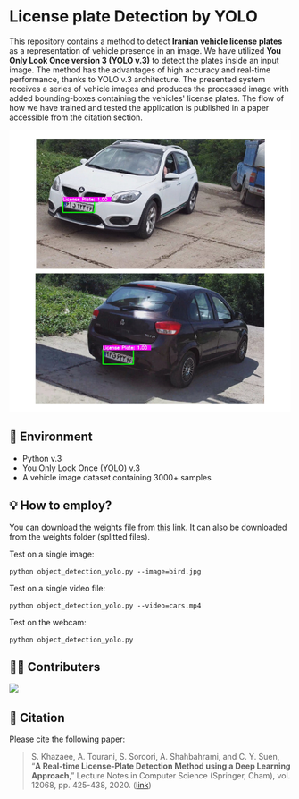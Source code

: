 # License plate Detection by YOLO

This repository contains a method to detect **Iranian vehicle license plates** as a representation of vehicle presence in an image. We have utilized **You Only Look Once version 3 (YOLO v.3)** to detect the plates inside an input image. The method has the advantages of high accuracy and real-time performance, thanks to YOLO v.3 architecture. The presented system receives a series of vehicle images and produces the processed image with added bounding-boxes containing the vehicles' license plates. The flow of how we have trained and tested the application is published in a paper accessible from the citation section.

![Sample output of the system](Ali-Tourani-Sajjad-Soroori-Deep-Learning-LPD.png "Sample Output")

## 🔨 Environment

- Python v.3
- You Only Look Once (YOLO) v.3
- A vehicle image dataset containing 3000+ samples

## 💡 How to employ?

You can download the weights file from [this](https://drive.google.com/file/d/1vXjIoRWY0aIpYfhj3TnPUGdmJoHnWaOc/ "this") link. It can also be downloaded from the weights folder (splitted files).

Test on a single image:

```
python object_detection_yolo.py --image=bird.jpg
```

Test on a single video file:

```
python object_detection_yolo.py --video=cars.mp4
```

Test on the webcam:

```
python object_detection_yolo.py
```

## 🧑‍💻 Contributers

<a href="https://github.com/alitourani/yolo-license-plate-detection/graphs/contributors">
  <img src="https://contrib.rocks/image?repo=alitourani/yolo-license-plate-detection" />
</a>

## 🔗 Citation

Please cite the following paper:

> S. Khazaee, A. Tourani, S. Soroori, A. Shahbahrami, and C. Y. Suen, “**A Real-time License-Plate Detection Method using a Deep Learning Approach**,” Lecture Notes in Computer Science (Springer, Cham), vol. 12068, pp. 425-438, 2020. ([link](https://doi.org/10.1007/978-3-030-59830-3_37 "link"))
